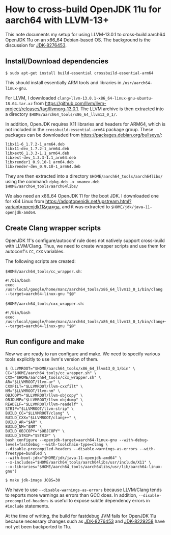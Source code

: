 # How to cross-build OpenJDK 11u for aarch64 with LLVM-13+

This note documents my setup for using LLVM-13.0.1 to cross-build aarch64
OpenJDK 11u on an x86_64 Debian-based OS. The background is the discussion for
[JDK-8276453](https://bugs.openjdk.java.net/browse/JDK-8276453).

## Install/Download dependencies

```
$ sudo apt-get install build-essential crossbuild-essential-arm64
```

This should install essentially ARM tools and libraries in
`/usr/aarch64-linux-gnu`.

For LLVM, I downloaded `clang+llvm-13.0.1-x86_64-linux-gnu-ubuntu-18.04.tar.xz`
from https://github.com/llvm/llvm-project/releases/tag/llvmorg-13.0.1. The LLVM
archive is then extracted into a directory
`$HOME/aarch64_tools/x86_64_llvm13_0_1/`.

In addition, OpenJDK requires X11 libraries and headers for ARM64, which is not
included in the `crossbuild-essential-arm64` package group. These packages can
be downloaded from https://packages.debian.org/bullseye/:

```
libx11-6_1.7.2-1_arm64.deb
libx11-dev_1.7.2-1_arm64.deb
libxext6_1.3.3-1.1_arm64.deb
libxext-dev_1.3.3-1.1_arm64.deb
libxrender1_0.9.10-1_arm64.deb
libxrender-dev_0.9.10-1_arm64.deb
```

They are then extracted into a directory `$HOME/aarch64_tools/aarch64libs/`
using the command: `dpkg-deb -x <name>.deb $HOME/aarch64_tools/aarch64libs/`

We also need an x86_64 OpenJDK 11 for the boot JDK. I downloaded one for x64
Linux from https://adoptopenjdk.net/upstream.html?variant=openjdk11&ga=ga, and
it was extracted to `$HOME/jdk/java-11-openjdk-amd64`.

## Create Clang wrapper scripts

OpenJDK 11's configure/autoconf rule does not natively support cross-build with
LLVM/Clang. Thus, we need to create wrapper scripts and use them for autoconf's
`CC`, `CXX` variables.

The following scripts are created:

`$HOME/aarch64_tools/cc_wrapper.sh`:

```
#!/bin/bash
exec /usr/local/google/home/manc/aarch64_tools/x86_64_llvm13_0_1/bin/clang --target=aarch64-linux-gnu "$@"
```

`$HOME/aarch64_tools/cxx_wrapper.sh`:

```
#!/bin/bash
exec /usr/local/google/home/manc/aarch64_tools/x86_64_llvm13_0_1/bin/clang++ --target=aarch64-linux-gnu "$@"
```

## Run configure and make

Now we are ready to run configure and make. We need to specify various tools
explicitly to use llvm's version of them.

```
$ (LLVMROOT="$HOME/aarch64_tools/x86_64_llvm13_0_1/bin" \
CC="$HOME/aarch64_tools/cc_wrapper.sh" \
CXX="$HOME/aarch64_tools/cxx_wrapper.sh" \
AR="$LLVMROOT/llvm-ar" \
CXXFILT="$LLVMROOT/llvm-cxxfilt" \
NM="$LLVMROOT/llvm-nm" \
OBJCOPY="$LLVMROOT/llvm-objcopy" \
OBJDUMP="$LLVMROOT/llvm-objdump" \
READELF="$LLVMROOT/llvm-readelf" \
STRIP="$LLVMROOT/llvm-strip" \
BUILD_CC="$LLVMROOT/clang" \
BUILD_CXX="$LLVMROOT/clang++" \
BUILD_AR="$AR" \
BUILD_NM="$NM" \
BUILD_OBJCOPY="$OBJCOPY" \
BUILD_STRIP="$STRIP" \
bash configure --openjdk-target=aarch64-linux-gnu --with-debug-level=fastdebug --with-toolchain-type=clang \
--disable-precompiled-headers --disable-warnings-as-errors --with-freetype=bundled \
--with-boot-jdk="$HOME/jdk/java-11-openjdk-amd64" \
--x-includes="$HOME/aarch64_tools/aarch64libs/usr/include/X11" \
--x-libraries="$HOME/aarch64_tools/aarch64libs/usr/lib/aarch64-linux-gnu")

$ make jdk-image JOBS=30
```

We have to use `--disable-warnings-as-errors` because LLVM/Clang tends to
reports more warnings as errors than GCC does. In addition,
`--disable-precompiled-headers` is useful to expose subtle dependency errors in
`#include` statements.

At the time of writing, the build for fastdebug JVM fails for OpenJDK 11u
because necessary changes such as
[JDK-8276453](https://bugs.openjdk.java.net/browse/JDK-8276453) and
[JDK-8229258](https://bugs.openjdk.java.net/browse/JDK-8229258) have not yet
been backported to 11u.
